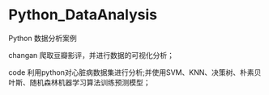 # Python_DataAnalysis
Python 数据分析案例

changan  爬取豆瓣影评，并进行数据的可视化分析；


code     利用python对心脏病数据集进行分析;并使用SVM、KNN、决策树、朴素贝叶斯、随机森林机器学习算法训练预测模型；
